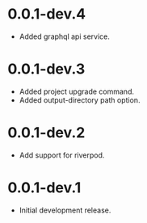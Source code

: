 # 0.0.1-dev.4

- Added graphql api service.

# 0.0.1-dev.3

- Added project upgrade command.
- Added output-directory path option.

# 0.0.1-dev.2

- Add support for riverpod.

# 0.0.1-dev.1

- Initial development release.
